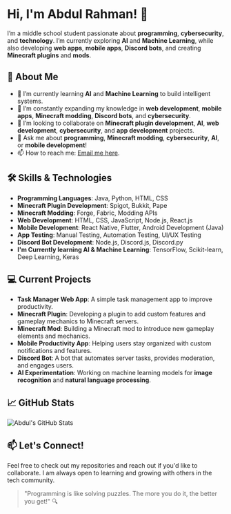 # Hi, I'm Abdul Rahman! 👋

I’m a middle school student passionate about **programming**, **cybersecurity**, and **technology**. I’m currently exploring **AI** and **Machine Learning**, while also developing **web apps**, **mobile apps**, **Discord bots**, and creating **Minecraft plugins** and **mods**.

## 🚀 About Me
- 🔭 I’m currently learning **AI** and **Machine Learning** to build intelligent systems.
- 🌱 I’m constantly expanding my knowledge in **web development**, **mobile apps**, **Minecraft modding**, **Discord bots**, and **cybersecurity**.
- 👯 I’m looking to collaborate on **Minecraft plugin development**, **AI**, **web development**, **cybersecurity**, and **app development** projects.
- 💬 Ask me about **programming**, **Minecraft modding**, **cybersecurity**, **AI**, or **mobile development**!
- 📫 How to reach me: [Email me here](mailto:abdelrahmanthegames82@gmail.com).

## 🛠️ Skills & Technologies
- **Programming Languages**: Java, Python, HTML, CSS
- **Minecraft Plugin Development**: Spigot, Bukkit, Pape
- **Minecraft Modding**: Forge, Fabric, Modding APIs
- **Web Development**: HTML, CSS, JavaScript, Node.js, React.js
- **Mobile Development**: React Native, Flutter, Android Development (Java)
- **App Testing**: Manual Testing, Automation Testing, UI/UX Testing
- **Discord Bot Development**: Node.js, Discord.js, Discord.py
- **I'm Currently learning AI & Machine Learning**: TensorFlow, Scikit-learn, Deep Learning, Keras

## 💻 Current Projects
- **Task Manager Web App**: A simple task management app to improve productivity.
- **Minecraft Plugin**: Developing a plugin to add custom features and gameplay mechanics to Minecraft servers.
- **Minecraft Mod**: Building a Minecraft mod to introduce new gameplay elements and mechanics.
- **Mobile Productivity App**: Helping users stay organized with custom notifications and features.
- **Discord Bot**: A bot that automates server tasks, provides moderation, and engages users.
- **AI Experimentation**: Working on machine learning models for **image recognition** and **natural language processing**.

## 📈 GitHub Stats
![Abdul's GitHub Stats](https://github-readme-stats.vercel.app/api?username=AbdulRahman&show_icons=true&hide_title=true&hide=prs)

## 📫 Let's Connect!
Feel free to check out my repositories and reach out if you'd like to collaborate. I am always open to learning and growing with others in the tech community.

> "Programming is like solving puzzles. The more you do it, the better you get!" 🔍
